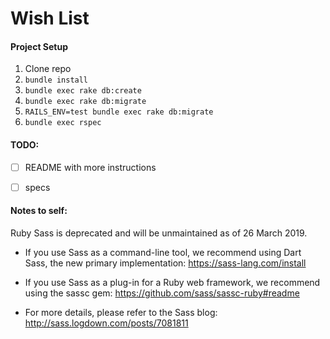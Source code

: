 # Wish List


#### Project Setup
1. Clone repo
2. `bundle install`
3. `bundle exec rake db:create`
4. `bundle exec rake db:migrate`
5. `RAILS_ENV=test bundle exec rake db:migrate`
6. `bundle exec rspec`

#### TODO:
- [ ] README with more instructions
- [ ] specs


#### Notes to self:
Ruby Sass is deprecated and will be unmaintained as of 26 March 2019.

* If you use Sass as a command-line tool, we recommend using Dart Sass, the new
  primary implementation: https://sass-lang.com/install

* If you use Sass as a plug-in for a Ruby web framework, we recommend using the
  sassc gem: https://github.com/sass/sassc-ruby#readme

* For more details, please refer to the Sass blog:
  http://sass.logdown.com/posts/7081811
